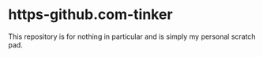 # https-github.com-tinker

This repository is for nothing in particular and is simply my personal scratch pad.
